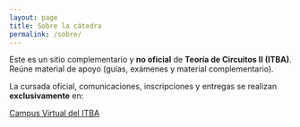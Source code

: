 ```yaml
---
layout: page
title: Sobre la cátedra
permalink: /sobre/
---
```


<div class="sobre-catedra">
  <p>
    Este es un sitio complementario y <strong>no oficial</strong> de 
    <strong>Teoría de Circuitos II (ITBA)</strong>. Reúne material de apoyo 
    (guías, exámenes y material complementario).
  </p>
  <p>
    La cursada oficial, comunicaciones, inscripciones y entregas se realizan 
    <strong>exclusivamente</strong> en:
  </p>
<a href="https://campus.itba.edu.ar/" target="_blank" rel="noopener" class="campus-link">
  Campus Virtual del ITBA
</a>
</div>